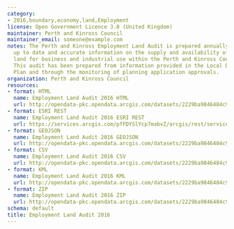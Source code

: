 ```yaml
---
category:
- 2016,boundary,economy,land,Employment
license: Open Government Licence 3.0 (United Kingdom)
maintainer: Perth and Kinross Council
maintainer_email: someone@example.com
notes: The Perth and Kinross Employment Land Audit is prepared annually to provide
  up to date and accurate information on the supply and availability of employment
  land for business and industrial use within the Perth and Kinross Council area.
  This audit has been prepared from information provided in the Local Development
  Plan and through the monitoring of planning application approvals.
organization: Perth and Kinross Council
resources:
- format: HTML
  name: Employment Land Audit 2016 HTML
  url: http://opendata-pkc.opendata.arcgis.com/datasets/2229ba9846484c9f9c29529fb75acd8f_0
- format: ESRI REST
  name: Employment Land Audit 2016 ESRI REST
  url: https://services.arcgis.com/pfFDYSlYcp7mabvZ/arcgis/rest/services/Employment_Land_Audit_2016/FeatureServer/0
- format: GEOJSON
  name: Employment Land Audit 2016 GEOJSON
  url: http://opendata-pkc.opendata.arcgis.com/datasets/2229ba9846484c9f9c29529fb75acd8f_0.geojson
- format: CSV
  name: Employment Land Audit 2016 CSV
  url: http://opendata-pkc.opendata.arcgis.com/datasets/2229ba9846484c9f9c29529fb75acd8f_0.csv
- format: KML
  name: Employment Land Audit 2016 KML
  url: http://opendata-pkc.opendata.arcgis.com/datasets/2229ba9846484c9f9c29529fb75acd8f_0.kml
- format: ZIP
  name: Employment Land Audit 2016 ZIP
  url: http://opendata-pkc.opendata.arcgis.com/datasets/2229ba9846484c9f9c29529fb75acd8f_0.zip
schema: default
title: Employment Land Audit 2016
---
```

